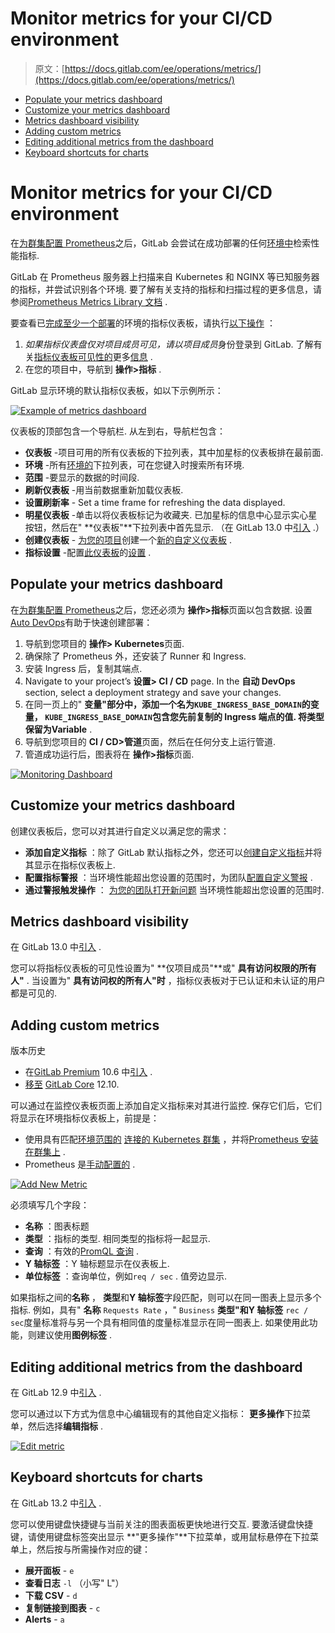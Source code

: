 # Monitor metrics for your CI/CD environment

> 原文：[https://docs.gitlab.com/ee/operations/metrics/](https://docs.gitlab.com/ee/operations/metrics/)

*   [Populate your metrics dashboard](#populate-your-metrics-dashboard)
*   [Customize your metrics dashboard](#customize-your-metrics-dashboard)
*   [Metrics dashboard visibility](#metrics-dashboard-visibility)
*   [Adding custom metrics](#adding-custom-metrics)
*   [Editing additional metrics from the dashboard](#editing-additional-metrics-from-the-dashboard)
*   [Keyboard shortcuts for charts](#keyboard-shortcuts-for-charts)

# Monitor metrics for your CI/CD environment[](#monitor-metrics-for-your-cicd-environment "Permalink")

在[为群集配置 Prometheus](../../user/project/integrations/prometheus.html)之后，GitLab 会尝试在成功部署的任何[环境中](../../ci/environments/index.html)检索性能指标.

GitLab 在 Prometheus 服务器上扫描来自 Kubernetes 和 NGINX 等已知服务器的指标，并尝试识别各个环境. 要了解有关支持的指标和扫描过程的更多信息，请参阅[Prometheus Metrics Library 文档](../../user/project/integrations/prometheus_library/index.html) .

要查看已[完成至少一个部署](#populate-your-metrics-dashboard)的环境的指标仪表板，请执行[以下操作](#populate-your-metrics-dashboard) ：

1.  *如果指标仪表盘仅对项目成员可见，请以项目成员*身份登录到 GitLab. 了解有关[指标仪表板可见性的](#metrics-dashboard-visibility)更多[信息](#metrics-dashboard-visibility) .
2.  在您的项目中，导航到 **操作>指标** .

GitLab 显示环境的默认指标仪表板，如以下示例所示：

[![Example of metrics dashboard](img/b12f4326b7cccf6e82c375163842f58e.png)](img/example-dashboard_v13_1.png)

仪表板的顶部包含一个导航栏. 从左到右，导航栏包含：

*   **仪表板** -项目可用的所有仪表板的下拉列表，其中加星标的仪表板排在最前面.
*   **环境** -所有[环境的](../index.html)下拉列表，可在您键入时搜索所有环境.
*   **范围** -要显示的数据的时间段.
*   **刷新仪表板** -用当前数据重新加载仪表板.
*   **设置刷新率** - Set a time frame for refreshing the data displayed.
*   **明星仪表板** -单击以将仪表板标记为收藏夹. 已加星标的信息中心显示实心星 按钮，然后在" **仪表板"**下拉列表中首先显示. （在 GitLab 13.0 中[引入](https://gitlab.com/gitlab-org/gitlab/-/issues/214582) .）
*   **创建仪表板** - [为您的项目](dashboards/index.html#adding-a-new-dashboard-to-your-project)创建一个[新的自定义仪表板](dashboards/index.html#adding-a-new-dashboard-to-your-project) .
*   **指标设置** -配置[此仪表板](dashboards/index.html#manage-the-metrics-dashboard-settings)的[设置](dashboards/index.html#manage-the-metrics-dashboard-settings) .

## Populate your metrics dashboard[](#populate-your-metrics-dashboard "Permalink")

在[为群集配置 Prometheus](../../user/project/integrations/prometheus.html)之后，您还必须为 **操作>指标**页面以包含数据. 设置[Auto DevOps](../../topics/autodevops/index.html)有助于快速创建部署：

1.  导航到您项目的 **操作> Kubernetes**页面.
2.  确保除了 Prometheus 外，还安装了 Runner 和 Ingress.
3.  安装 Ingress 后，复制其端点.
4.  Navigate to your project’s **设置> CI / CD** page. In the **自动 DevOps** section, select a deployment strategy and save your changes.
5.  在同一页上的" **变量"**部分中，添加一个名为`KUBE_INGRESS_BASE_DOMAIN`的变量， `KUBE_INGRESS_BASE_DOMAIN`包含您先前复制的 Ingress 端点的值. 将类型保留为**Variable** .
6.  导航到您项目的 **CI / CD>管道**页面，然后在任何分支上运行管道.
7.  管道成功运行后，图表将在 **操作>指标**页面.

[![Monitoring Dashboard](img/1bce7244cd585ee6d059a7aa1903f194.png)](../../user/project/integrations/img/prometheus_monitoring_dashboard_v13_1.png)

## Customize your metrics dashboard[](#customize-your-metrics-dashboard "Permalink")

创建仪表板后，您可以对其进行自定义以满足您的需求：

*   **添加自定义指标** ：除了 GitLab 默认指标之外，您还可以[创建自定义指标](#adding-custom-metrics)并将其显示在指标仪表板上.
*   **配置指标警报** ：当环境性能超出您设置的范围时，为团队[配置自定义警报](alerts.html) .
*   **通过警报触发操作** ： [为您的团队打开新问题](alerts.html#trigger-actions-from-alerts-ultimate) 当环境性能超出您设置的范围时.

## Metrics dashboard visibility[](#metrics-dashboard-visibility "Permalink")

在 GitLab 13.0 中[引入](https://gitlab.com/gitlab-org/gitlab/-/issues/201924) .

您可以将指标仪表板的可见性设置为" **仅项目成员"**或" **具有访问权限的所有人"** . 当设置为" **具有访问权的所有人"时** ，指标仪表板对于已认证和未认证的用户都是可见的.

## Adding custom metrics[](#adding-custom-metrics "Permalink")

版本历史

*   在[GitLab Premium](https://about.gitlab.com/pricing/) 10.6 中[引入](https://gitlab.com/gitlab-org/gitlab/-/merge_requests/3799) .
*   [移至](https://gitlab.com/gitlab-org/gitlab/-/merge_requests/28527) [GitLab Core](https://about.gitlab.com/pricing/) 12.10\.

可以通过在监控仪表板页面上添加自定义指标来对其进行监控. 保存它们后，它们将显示在环境指标仪表板上，前提是：

*   使用具有匹配[环境范围的](../../ci/environments/index.html#scoping-environments-with-specs) [连接的 Kubernetes 群集](../../user/project/clusters/add_remove_clusters.html) ，并将[Prometheus 安装在群集上](../../user/project/integrations/prometheus.html#enabling-prometheus-integration) .
*   Prometheus 是[手动配置的](../../user/project/integrations/prometheus.html#manual-configuration-of-prometheus) .

[![Add New Metric](img/ecb68ae545435c5eb9229937635a5aee.png)](../../user/project/integrations/img/prometheus_add_metric.png)

必须填写几个字段：

*   **名称** ：图表标题
*   **类型** ：指标的类型. 相同类型的指标将一起显示.
*   **查询** ：有效的[PromQL 查询](https://s0prometheus0io.icopy.site/docs/prometheus/latest/querying/basics/) .
*   **Y 轴标签** ：Y 轴标题显示在仪表板上.
*   **单位标签** ：查询单位，例如`req / sec` . 值旁边显示.

如果指标之间的**名称** ， **类型**和**Y 轴标签**字段匹配，则可以在同一图表上显示多个指标. 例如，具有" **名称** `Requests Rate` ，" `Business` **类型"**和**Y 轴标签** `rec / sec`度量标准将与另一个具有相同值的度量标准显示在同一图表上. 如果使用此功能，则建议使用**图例标签** .

## Editing additional metrics from the dashboard[](#editing-additional-metrics-from-the-dashboard "Permalink")

在 GitLab 12.9 中[引入](https://gitlab.com/gitlab-org/gitlab/-/issues/208976) .

您可以通过以下方式为信息中心编辑现有的其他自定义指标： **更多操作**下拉菜单，然后选择**编辑指标** .

[![Edit metric](img/f0d4bcbd75dfae1dbbc867343090a4ca.png)](../../user/project/integrations/img/prometheus_dashboard_edit_metric_link_v_12_9.png)

## Keyboard shortcuts for charts[](#keyboard-shortcuts-for-charts "Permalink")

在 GitLab 13.2 中[引入](https://gitlab.com/gitlab-org/gitlab/-/issues/202146) .

您可以使用键盘快捷键与当前关注的图表面板更快地进行交互. 要激活键盘快捷键，请使用键盘标签突出显示 **"更多操作"**下拉菜单，或用鼠标悬停在下拉菜单上，然后按与所需操作对应的键：

*   **展开面板** - `e`
*   **查看日志** `-l` （小写" L"）
*   **下载 CSV** - `d`
*   **复制链接到图表** - `c`
*   **Alerts** - `a`